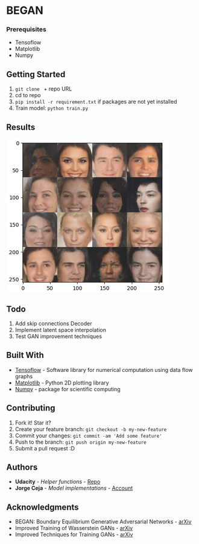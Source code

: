 # BEGAN

### Prerequisites

- Tensoflow 
- Matplotlib
- Numpy

## Getting Started

1. `git clone ` + repo URL
2. cd to repo
3. `pip install -r requirement.txt` if packages are not yet installed
4. Train model: `python train.py`

## Results

![result](images/example.jpg)

## Todo

1. Add skip connections Decoder
2. Implement latent space interpolation
2. Test GAN improvement techniques

## Built With

* [Tensoflow](https://www.tensorflow.org) - Software library for numerical computation using data flow graphs
* [Matplotlib](https://matplotlib.org) - Python 2D plotting library
* [Numpy](http://www.numpy.org) - package for scientific computing

## Contributing

1. Fork it! Star it?
2. Create your feature branch: `git checkout -b my-new-feature`
3. Commit your changes: `git commit -am 'Add some feature'`
4. Push to the branch: `git push origin my-new-feature`
5. Submit a pull request :D

## Authors

* **Udacity** - *Helper functions* - [Repo](https://github.com/udacity/deep-learning/tree/master/face_generation)
* **Jorge Ceja** - *Model implementations* - [Account](https://github.com/JorgeCeja)

## Acknowledgments

* BEGAN: Boundary Equilibrium Generative Adversarial Networks - [arXiv](https://arxiv.org/abs/1703.10717)
* Improved Training of Wasserstein GANs - [arXiv](https://arxiv.org/abs/1704.00028)
* Improved Techniques for Training GANs - [arXiv](https://arxiv.org/abs/1606.03498)